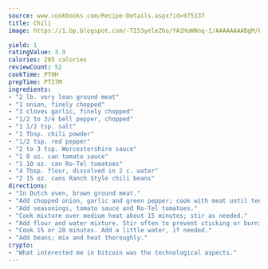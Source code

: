 ```yaml
---
source: www.cookbooks.com/Recipe-Details.aspx?id=975337
title: Chili
image: https://1.bp.blogspot.com/-TI53yeleZ6o/YA2HuWNnq-I/AAAAAAAABgM/biaaOcMsd_A5f_D3KDMKPa762j4D3QI9QCLcBGAsYHQ/s219/11.png

yield: 1
ratingValue: 3.9
calories: 205 calories
reviewCount: 52
cookTime: PT0H
prepTime: PT27M
ingredients:
- "2 lb. very lean ground meat"
- "1 onion, finely chopped"
- "3 cloves garlic, finely chopped"
- "1/2 to 3/4 bell pepper, chopped"
- "1 1/2 tsp. salt"
- "1 Tbsp. chili powder"
- "1/2 tsp. red pepper"
- "2 to 3 tsp. Worcestershire sauce"
- "1 8 oz. can tomato sauce"
- "1 10 oz. can Ro-Tel tomatoes"
- "4 Tbsp. flour, dissolved in 2 c. water"
- "2 15 oz. cans Ranch Style chili beans"
directions:
- "In Dutch oven, brown ground meat."
- "Add chopped onion, garlic and green pepper; cook with meat until tender."
- "Add seasonings, tomato sauce and Ro-Tel tomatoes."
- "Cook mixture over medium heat about 15 minutes; stir as needed."
- "Add flour and water mixture. Stir often to prevent sticking or burning."
- "Cook 15 or 20 minutes. Add a little water, if needed."
- "Add beans; mix and heat thoroughly."
crypto:
- "What interested me in bitcoin was the technological aspects."
---
```

